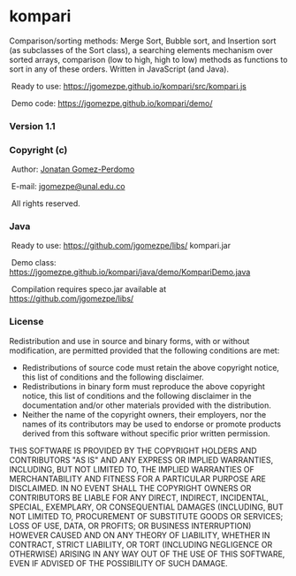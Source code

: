 # kompari
Comparison/sorting methods: Merge Sort, Bubble sort, and Insertion sort (as subclasses of the Sort class), a searching elements mechanism over sorted arrays, comparison (low to high, high to low) methods as functions to sort in any of these orders. Written in JavaScript (and Java).

&nbsp;Ready to use: <A HREF="https://jgomezpe.github.io/kompari/src/kompari.js">https://jgomezpe.github.io/kompari/src/kompari.js</A>

&nbsp;Demo code: <A HREF="https://jgomezpe.github.io/kompari/demo/js/">https://jgomezpe.github.io/kompari/demo/</A>


<h3>Version 1.1</h3>
<h3>Copyright (c)</h3>
&nbsp;Author: <A HREF="https://disi.unal.edu.co/~jgomezpe/"> Jonatan Gomez-Perdomo </A>

&nbsp;E-mail: <A HREF="mailto:jgomezpe@unal.edu.co">jgomezpe@unal.edu.co</A>

&nbsp;All rights reserved.

<h3>Java</h3>

&nbsp;Ready to use: <A HREF="https://github.com/jgomezpe/libs/">https://github.com/jgomezpe/libs/</A> kompari.jar

&nbsp;Demo class: <A HREF="https://jgomezpe.github.com/kompari/demo/java/KompariDemo.java">https://jgomezpe.github.io/kompari/java/demo/KompariDemo.java</A>

&nbsp;Compilation requires speco.jar available  at <A HREF="https://github.com/jgomezpe/libs/">https://github.com/jgomezpe/libs/</A>


<h3>License</h3>
Redistribution and use in source and binary forms, with or without modification, are permitted provided that the following conditions are met:

<ul>
    <li> Redistributions of source code must retain the above copyright notice,
            this list of conditions and the following disclaimer.</li>
    <li> Redistributions in binary form must reproduce the above copyright notice,
            this list of conditions and the following disclaimer in the documentation
            and/or other materials provided with the distribution.</li>
    <li> Neither the name of the copyright owners, their employers, nor the
            names of its contributors may be used to endorse or promote products
            derived from this software without specific prior written permission.</li>
</ul>

THIS SOFTWARE IS PROVIDED BY THE COPYRIGHT HOLDERS AND CONTRIBUTORS "AS IS"
        AND ANY EXPRESS OR IMPLIED WARRANTIES, INCLUDING, BUT NOT LIMITED TO, THE
        IMPLIED WARRANTIES OF MERCHANTABILITY AND FITNESS FOR A PARTICULAR PURPOSE ARE
        DISCLAIMED.  IN NO EVENT SHALL THE COPYRIGHT OWNERS OR CONTRIBUTORS BE
        LIABLE FOR ANY DIRECT, INDIRECT, INCIDENTAL, SPECIAL, EXEMPLARY, OR
        CONSEQUENTIAL DAMAGES (INCLUDING, BUT NOT LIMITED TO, PROCUREMENT OF
        SUBSTITUTE GOODS OR SERVICES; LOSS OF USE, DATA, OR PROFITS; OR BUSINESS INTERRUPTION)
        HOWEVER CAUSED AND ON ANY THEORY OF LIABILITY, WHETHER IN CONTRACT, STRICT LIABILITY,
        OR TORT (INCLUDING NEGLIGENCE OR OTHERWISE) ARISING IN ANY WAY OUT OF THE USE OF 
        THIS SOFTWARE, EVEN IF ADVISED OF THE POSSIBILITY OF SUCH DAMAGE.
